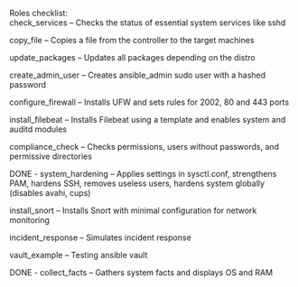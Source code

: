 Roles checklist:  
check_services – Checks the status of essential system services like sshd

copy_file – Copies a file from the controller to the target machines

update_packages – Updates all packages depending on the distro

create_admin_user – Creates ansible_admin sudo user with a hashed password

configure_firewall – Installs UFW and sets rules for 2002, 80 and 443 ports

install_filebeat – Installs Filebeat using a template and enables system and auditd modules

compliance_check – Checks permissions, users without passwords, and permissive directories

DONE - system_hardening – Applies settings in sysctl.conf, strengthens PAM, hardens SSH, removes useless users, hardens system globally (disables avahi, cups)

install_snort – Installs Snort with minimal configuration for network monitoring

incident_response – Simulates incident response

vault_example – Testing ansible vault

DONE - collect_facts – Gathers system facts and displays OS and RAM
